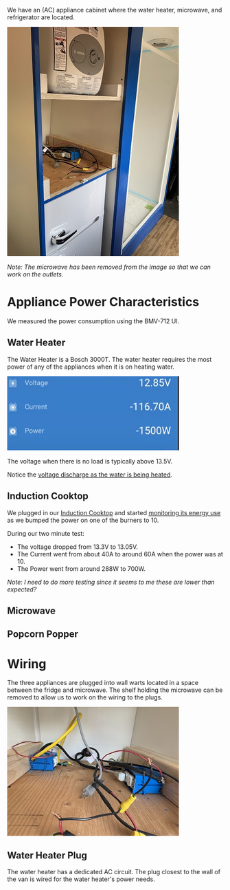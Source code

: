 We have an (AC) appliance cabinet where the water heater, microwave, and refrigerator are located.

![appliance cabinet](./images/appliance_cabinet.jpeg)

_Note: The microwave has been removed from the image so that we can work on the outlets._
# Appliance Power Characteristics
We measured the power consumption using the BMV-712 UI.
## Water Heater
The Water Heater is a Bosch 3000T.  The water heater requires the most power of any of the appliances when it is on heating water.

![wh power use](./images/waterheater_pwr_consumption.png)

The voltage when there is no load is typically above 13.5V.  

Notice the [voltage discharge as the water is being heated](https://youtu.be/0e5vgFTGCzc).

## Induction Cooktop
We plugged in our [Induction Cooktop](https://amzn.to/3b5QC9T) and started [monitoring its energy use](https://youtu.be/AjyHANofmwg) as we bumped the power on one of the burners to 10.

During our two minute test:
* The voltage dropped from 13.3V to 13.05V.
* The Current went from about 40A to around 60A when the power was at 10.
* The Power went from around 288W to 700W.

_Note: I need to do more testing since it seems to me these are lower than expected?_

## Microwave

## Popcorn Popper
# Wiring
The three appliances are plugged into wall warts located in a space between the fridge and microwave.  The shelf holding the microwave can be removed to allow us to work on the wiring to the plugs.

![wall warts](./images/appliance_cabinet_wallwarts.jpeg)

## Water Heater Plug
The water heater has a dedicated AC circuit. The plug closest to the wall of the van is wired for the water heater's power needs.



